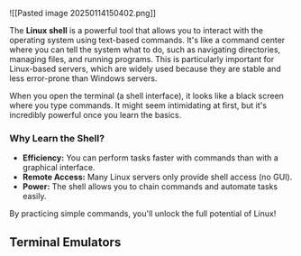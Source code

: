 ![[Pasted image 20250114150402.png]]

The **Linux shell** is a powerful tool that allows you to interact with the operating system using text-based commands. It's like a command center where you can tell the system what to do, such as navigating directories, managing files, and running programs. This is particularly important for Linux-based servers, which are widely used because they are stable and less error-prone than Windows servers.

When you open the terminal (a shell interface), it looks like a black screen where you type commands. It might seem intimidating at first, but it's incredibly powerful once you learn the basics.

### Why Learn the Shell?

- **Efficiency:** You can perform tasks faster with commands than with a graphical interface.
- **Remote Access:** Many Linux servers only provide shell access (no GUI).
- **Power:** The shell allows you to chain commands and automate tasks easily.

By practicing simple commands, you'll unlock the full potential of Linux!

## Terminal Emulators
